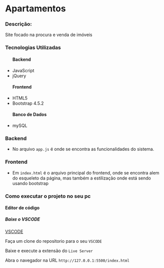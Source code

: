 # Apartamentos

<h3>Descrição:</h3>
<p>Site focado na procura e venda de imóveis</p>

<h3>Tecnologias Utilizadas</h3>
<ul>
  <h4>Backend</h4>
  <li>JavaScript</li>
  <li>jQuery</li>
</ul>
<ul>
  <h4>Frontend</h4>
  <li>HTML5</li>
  <li>Bootstrap 4.5.2</li>
</ul>
<ul>
  <h4>Banco de Dados</h4>
  <li>mySQL</li>
</ul>

<h3>Backend</h3>
<ul>
  <li>
    No arquivo <code>app.js</code> é onde se encontra as funcionalidades do sistema.
  </li>
</ul>

<h3>Frontend</h3>
<ul>
  <li>
    Em <code>index.html</code> é o arquivo principal do frontend, onde se encontra alem do esqueleto da página, mas também a estilização onde está sendo usando bootstrap
  </li>
</ul>

<h3>Como executar o projeto no seu pc</h3>

<h4>Editor de código</h4>
<h5>Baixe o VSCODE</h5>
<a href="https://code.visualstudio.com/">VSCODE</a>

<p>Faça um clone do repositorio para o seu <code>VSCODE</code></p>
<p>Baixe e execute a extensão do <code>Live Server</code></p>
<p>Abra o navegador na URL <code>http://127.0.0.1:5500/index.html</code></p>
